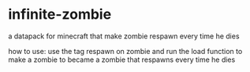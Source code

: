 # infinite-zombie
a datapack for minecraft that make zombie respawn every time he dies



how to use:
use the tag respawn on zombie and run the load function to make a zombie to became a zombie that respawns every time he dies
